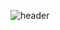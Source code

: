 ![header](https://capsule-render.vercel.app/api?type=wave&color=auto&height=300&section=header&text=6팀%20프로젝트&fontSize=50)
